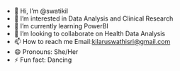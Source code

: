 - 👋 Hi, I’m @swatikil
- 👀 I’m interested in Data Analysis and Clinical Research
- 🌱 I’m currently learning PowerBI
- 💞️ I’m looking to collaborate on Health Data Analysis
- 📫 How to reach me Email:kilaruswathisri@gmail.com
- 😄 Pronouns: She/Her
- ⚡ Fun fact: Dancing

<!---
swatikil/swatikil is a ✨ special ✨ repository because its `README.md` (this file) appears on your GitHub profile.
You can click the Preview link to take a look at your changes.
--->
